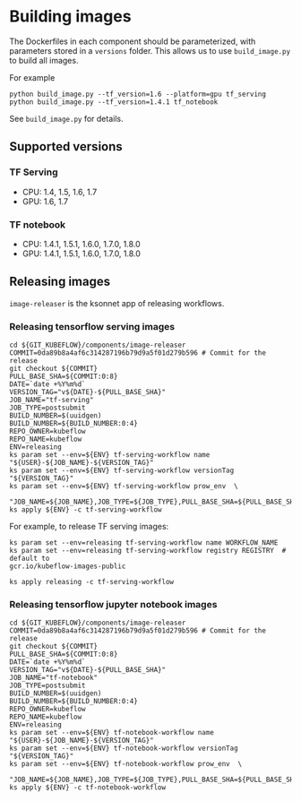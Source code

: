 # Building images

The Dockerfiles in each component should be parameterized, with parameters stored in a `versions` folder.
This allows us to use `build_image.py` to build all images.

For example
```
python build_image.py --tf_version=1.6 --platform=gpu tf_serving
python build_image.py --tf_version=1.4.1 tf_notebook
```

See `build_image.py` for details.

## Supported versions

### TF Serving
- CPU: 1.4, 1.5, 1.6, 1.7
- GPU: 1.6, 1.7

### TF notebook
- CPU: 1.4.1, 1.5.1, 1.6.0, 1.7.0, 1.8.0
- GPU: 1.4.1, 1.5.1, 1.6.0, 1.7.0, 1.8.0

## Releasing images

`image-releaser` is the ksonnet app of releasing workflows.

### Releasing tensorflow serving images

```
cd ${GIT_KUBEFLOW}/components/image-releaser
COMMIT=0da89b8a4af6c314287196b79d9a5f01d279b596 # Commit for the release
git checkout ${COMMIT}
PULL_BASE_SHA=${COMMIT:0:8}
DATE=`date +%Y%m%d`
VERSION_TAG="v${DATE}-${PULL_BASE_SHA}"
JOB_NAME="tf-serving"
JOB_TYPE=postsubmit
BUILD_NUMBER=$(uuidgen)
BUILD_NUMBER=${BUILD_NUMBER:0:4}
REPO_OWNER=kubeflow
REPO_NAME=kubeflow
ENV=releasing
ks param set --env=${ENV} tf-serving-workflow name "${USER}-${JOB_NAME}-${VERSION_TAG}"
ks param set --env=${ENV} tf-serving-workflow versionTag "${VERSION_TAG}"
ks param set --env=${ENV} tf-serving-workflow prow_env  \
  "JOB_NAME=${JOB_NAME},JOB_TYPE=${JOB_TYPE},PULL_BASE_SHA=${PULL_BASE_SHA},REPO_NAME=${REPO_NAME},REPO_OWNER=${REPO_OWNER},BUILD_NUMBER=${BUILD_NUMBER}"
ks apply ${ENV} -c tf-serving-workflow
```


For example, to release TF serving images:

```
ks param set --env=releasing tf-serving-workflow name WORKFLOW_NAME
ks param set --env=releasing tf-serving-workflow registry REGISTRY  # default to
gcr.io/kubeflow-images-public

ks apply releasing -c tf-serving-workflow
```

### Releasing tensorflow jupyter notebook images

```
cd ${GIT_KUBEFLOW}/components/image-releaser
COMMIT=0da89b8a4af6c314287196b79d9a5f01d279b596 # Commit for the release
git checkout ${COMMIT}
PULL_BASE_SHA=${COMMIT:0:8}
DATE=`date +%Y%m%d`
VERSION_TAG="v${DATE}-${PULL_BASE_SHA}"
JOB_NAME="tf-notebook"
JOB_TYPE=postsubmit
BUILD_NUMBER=$(uuidgen)
BUILD_NUMBER=${BUILD_NUMBER:0:4}
REPO_OWNER=kubeflow
REPO_NAME=kubeflow
ENV=releasing
ks param set --env=${ENV} tf-notebook-workflow name "${USER}-${JOB_NAME}-${VERSION_TAG}"
ks param set --env=${ENV} tf-notebook-workflow versionTag "${VERSION_TAG}"
ks param set --env=${ENV} tf-notebook-workflow prow_env  \
  "JOB_NAME=${JOB_NAME},JOB_TYPE=${JOB_TYPE},PULL_BASE_SHA=${PULL_BASE_SHA},REPO_NAME=${REPO_NAME},REPO_OWNER=${REPO_OWNER},BUILD_NUMBER=${BUILD_NUMBER}"
ks apply ${ENV} -c tf-notebook-workflow
```
